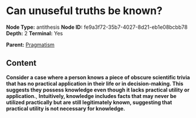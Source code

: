 # Can unuseful truths be known?

**Node Type:** antithesis
**Node ID:** fe9a3f72-35b7-4027-8d21-eb1e08bcbb78
**Depth:** 2
**Terminal:** Yes

**Parent:** [Pragmatism](pragmatism.md)

## Content

**Consider a case where a person knows a piece of obscure scientific trivia that has no practical application in their life or in decision-making. This suggests they possess knowledge even though it lacks practical utility or application.**, **Intuitively, knowledge includes facts that may never be utilized practically but are still legitimately known, suggesting that practical utility is not necessary for knowledge.**
